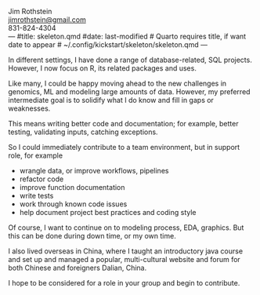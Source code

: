 

Jim Rothstein  
jimrothstein@gmail.com  
831-824-4304  
— \#title: skeleton.qmd \#date: last-modified \# Quarto requires title,
if want date to appear \# ~/.config/kickstart/skeleton/skeleton.qmd —

In different settings, I have done a range of database-related, SQL
projects. However, I now focus on R, its related packages and uses.

Like many, I could be happy moving ahead to the new challenges in
genomics, ML and modeling large amounts of data. However, my preferred
intermediate goal is to solidify what I do know and fill in gaps or
weaknesses.

This means writing better code and documentation; for example, better
testing, validating inputs, catching exceptions.

So I could immediately contribute to a team environment, but in support
role, for example

- wrangle data, or improve workflows, pipelines
- refactor code
- improve function documentation
- write tests
- work through known code issues
- help document project best practices and coding style

Of course, I want to continue on to modeling process, EDA, graphics. But
this can be done during down time, or my own time.

I also lived overseas in China, where I taught an introductory java
course and set up and managed a popular, multi-cultural website and
forum for both Chinese and foreigners Dalian, China.

I hope to be considered for a role in your group and begin to
contribute.

<!--
Earlier Projects:
    I did a number of database projects mostly with the Paradox database and
    some MySQL.  These included a law firm conflict database; large
    multi-table database for real estate (joint ventures and individual
    properties)
    &#10;    -->

<!--
vim:linebreak:nospell:nowrap:cul tw=78 fo=tqlnrc foldcolumn=1 cc=+1
-->
